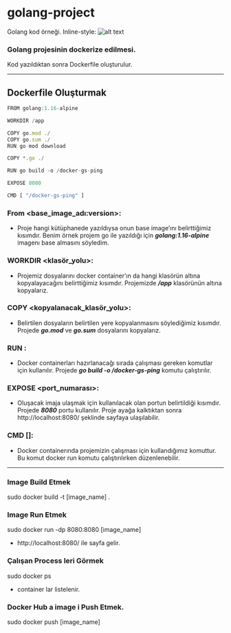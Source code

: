 # golang-project 
Golang kod örneği.
Inline-style: 
![alt text](https://tr.wikipedia.org/wiki/Go_(programlama_dili)#/media/Dosya:Go_Logo_Blue.svg "Logo Title Text 1")

### Golang projesinin dockerize edilmesi.
Kod yazıldıktan sonra Dockerfile oluşturulur.

---

## Dockerfile Oluşturmak 

```javascript
FROM golang:1.16-alpine

WORKDIR /app

COPY go.mod ./
COPY go.sum ./
RUN go mod download

COPY *.go ./

RUN go build -o /docker-gs-ping

EXPOSE 8080

CMD [ "/docker-gs-ping" ]
```


### From <base_image_adı:version>: 
+ Proje hangi kütüphanede yazıldıysa onun base image’ını belirttiğimiz kısımdır. Benim örnek projem go ile yazıldığı için **_golang:1.16-alpine_** imagenı base almasını söyledim.

###  WORKDIR <klasör_yolu>:
+ Projemiz dosyalarını docker container’ın da hangi klasörün altına kopyalayacağını belirttiğimiz kısımdır. Projemizde **_/app_** klasörünün altına kopyalarız.

### COPY <dosyalar> <kopyalanacak_klasör_yolu>: 
+ Belirtilen dosyaların belirtilen yere kopyalanmasını söylediğimiz kısımdır. Projede **_go.mod_** ve **_go.sum_** dosyalarını kopyalarız. 
  
### RUN <komut>: 
+ Docker containerları hazırlanacağı sırada çalışması gereken komutlar için kullanılır. Projede **_go build -o /docker-gs-ping_** komutu çalıştırılır.
  
### EXPOSE <port_numarası>:
+ Oluşacak imaja ulaşmak için kullanılacak olan portun belirtildiği kısımdır. Projede **_8080_** portu kullanılır. Proje ayağa kalktıktan sonra http://localhost:8080/ şeklinde sayfaya ulaşılabilir.
  
### CMD [<komutlar>]:
+ Docker containerında projemizin çalışması için kullandığımız komuttur. Bu komut docker run komutu çalıştırılırken düzenlenebilir.
  
---

### Image Build Etmek
sudo  docker build -t [image_name] .
  
### Image Run Etmek
sudo docker run -dp 8080:8080 [image_name] 
+ http://localhost:8080/ ile sayfa gelir.

### Çalışan Process leri Görmek
sudo docker ps 
+ container lar listelenir.

### Docker Hub a image i Push Etmek.
sudo docker push [image_name]
  
